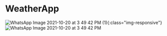 # WeatherApp
![WhatsApp Image 2021-10-20 at 3 49 42 PM (1)](https://user-images.githubusercontent.com/47791578/138097226-13841d1c-4969-45f6-9541-37cf6b28184f.jpeg){:class="img-responsive"}
![WhatsApp Image 2021-10-20 at 3 49 42 PM](https://user-images.githubusercontent.com/47791578/138097307-ff8482c8-0c95-4397-9abb-fb19caa44af6.jpeg)
